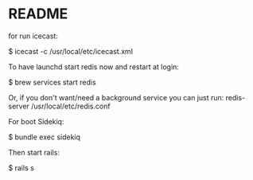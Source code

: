 # README

for run icecast:

$ icecast -c /usr/local/etc/icecast.xml

To have launchd start redis now and restart at login:

  $ brew services start redis

Or, if you don't want/need a background service you can just run:
  redis-server /usr/local/etc/redis.conf

For boot Sidekiq:

  $ bundle exec sidekiq

Then start rails:

$ rails s
